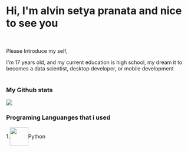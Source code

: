 

<h1>Hi, I'm alvin setya pranata and nice to see you</h1>
<br>
<p>
Please Introduce my self,
  
  I'm 17 years old, and my current education is high school, my dream it to becomes a data scientist, desktop developer, or mobile development
   <br>
  <br>
  
  <h3>My Github stats</h3>
  <img src="https://github-readme-stats.vercel.app/api?username=AlvinSetyaPranata&show_icons=true&theme=dark"/>   
    <br>
</p>

  
<h3>Programing Languanges that i used</h3>

<div style="display: flex; align-items:center">
  <p>1.</p> 
  <img height=50 src="https://cdn.jsdelivr.net/gh/devicons/devicon/icons/python/python-original.svg"/>
  <p>Python</p>
</div>


